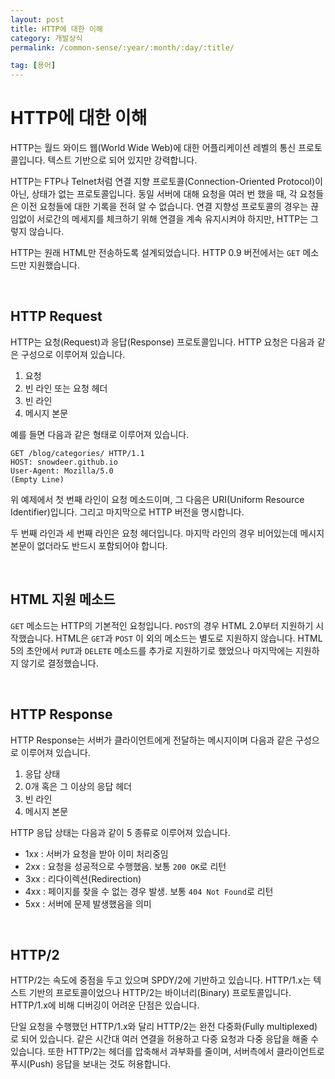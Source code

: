 ```yaml
---
layout: post
title: HTTP에 대한 이해
category: 개발상식
permalink: /common-sense/:year/:month/:day/:title/

tag: [용어]
---
```

# HTTP에 대한 이해

HTTP는 월드 와이드 웹(World Wide Web)에 대한 어플리케이션 레벨의 통신 프로토콜입니다. 텍스트 기반으로 되어 있지만 강력합니다.

HTTP는 FTP나 Telnet처럼 연결 지향 프로토콜(Connection-Oriented Protocol)이 아닌, 상태가 없는 프로토콜입니다. 동일 서버에 대해 요청을 여러 번 했을 때, 각 요청들은 이전 요청들에 대한 기록을 전혀 알 수 없습니다. 연결 지향성 프로토콜의 경우는 끊임없이 서로간의 메세지를 체크하기 위해 연결을 계속 유지시켜야 하지만, HTTP는 그렇지 않습니다.

HTTP는 원래 HTML만 전송하도록 설계되었습니다. HTTP 0.9 버전에서는 `GET` 메소드만 지원했습니다.

<br>

## HTTP Request

HTTP는 요청(Request)과 응답(Response) 프로토콜입니다. HTTP 요청은 다음과 같은 구성으로 이루어져 있습니다.

1. 요청
2. 빈 라인 또는 요청 헤더
3. 빈 라인
4. 메시지 본문

예를 들면 다음과 같은 형태로 이루어져 있습니다.

~~~
GET /blog/categories/ HTTP/1.1
HOST: snowdeer.github.io
User-Agent: Mozilla/5.0
(Empty Line)
~~~

위 예제에서 첫 번째 라인이 요청 메소드이며, 그 다음은 URI(Uniform Resource Identifier)입니다. 그리고 마지막으로 HTTP 버전을 명시합니다.

두 번째 라인과 세 번째 라인은 요청 헤더입니다. 마지막 라인의 경우 비어있는데 메시지 본문이 없더라도 반드시 포함되어야 합니다.

<br>

## HTML 지원 메소드

`GET` 메소드는 HTTP의 기본적인 요청입니다. `POST`의 경우 HTML 2.0부터 지원하기 시작했습니다. HTML은 `GET`과 `POST` 이 외의 메소드는 별도로 지원하지 않습니다. HTML 5의 초안에서 `PUT`과 `DELETE` 메소드를 추가로 지원하기로 했었으나 마지막에는 지원하지 않기로 결정했습니다.

<br>

## HTTP Response

HTTP Response는 서버가 클라이언트에게 전달하는 메시지이며 다음과 같은 구성으로 이루어져 있습니다.

1. 응답 상태
2. 0개 혹은 그 이상의 응답 헤더
3. 빈 라인
4. 메시지 본문

HTTP 응답 상태는 다음과 같이 5 종류로 이루어져 있습니다.

* 1xx : 서버가 요청을 받아 이미 처리중임
* 2xx : 요청을 성공적으로 수행했음. 보통 `200 OK`로 리턴
* 3xx : 리다이렉션(Redirection)
* 4xx : 페이지를 찾을 수 없는 경우 발생. 보통 `404 Not Found`로 리턴
* 5xx : 서버에 문제 발생했음을 의미


<br>

## HTTP/2

HTTP/2는 속도에 중점을 두고 있으며 SPDY/2에 기반하고 있습니다. HTTP/1.x는 텍스트 기반의 프로토콜이었으나 HTTP/2는 바이너리(Binary) 프로토콜입니다. HTTP/1.x에 비해 디버깅이 어려운 단점은 있습니다.

단일 요청을 수행했던 HTTP/1.x와 달리 HTTP/2는 완전 다중화(Fully multiplexed)로 되어 있습니다. 같은 시간대 여러 연결을 허용하고 다중 요청과 다중 응답을 해줄 수 있습니다. 또한 HTTP/2는 헤더를 압축해서 과부화를 줄이며, 서버측에서 클라이언트로 푸시(Push) 응답을 보내는 것도 허용합니다.